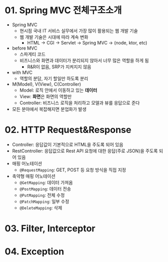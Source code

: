 # 01. Spring MVC 전체구조소개
- Spring MVC
  - 현시점 국내 IT 서비스 실무에서 가장 많이 활용되는 웹 개발 기술
  - 웹 개발 기술은 시대에 따라 계속 변화
    - HTML -> CGI -> Servlet -> Spring MVC -> (node, ktor, etc)
- before MVC
  - 스파게티 코드
  - 비즈니스와 화면과 데이터가 분리되지 않아서 너무 많은 역할을 하게 됨
    - R&R이 없음, SRP가 지켜지지 않음
- with MVC
  - 역할의 분담, 자기 할일만 하도록 분리
- M(Model), V(View), C(Controller)
  - Model: 로직 안에서 이동하고 있는 **데이터**
  - View: **화면**은 화면의 역할만
  - Controller: 비즈니스 로직을 처리하고 모델과 뷰를 응답으로 준다
- 모든 분야에서 복잡해지면 분업화가 발생

# 02. HTTP Request&Response
- Controller: 응답값이 기본적으로 HTML을 주도록 되어 있음
- RestController: 응답값으로 Rest API 요청에 대한 응답(주로 JSON)을 주도록 되어 있음
- 매핑 어노테이션
  - ```@RequestMapping```: GET, POST 등 요청 방식을 직접 지정
- 축약형 매핑 어노테이션
  - ```@GetMapping```: 데이터 가져옴
  - ```@PostMapping```: 데이터 전송
  - ```@PutMapping```: 전체 수정
  - ```@PatchMapping```: 일부 수정
  - ```@DeleteMapping```: 삭제

# 03. Filter, Interceptor

# 04. Exception